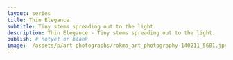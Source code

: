 ```yaml
---
layout: series
title: Thin Elegance
subtitle: Tiny stems spreading out to the light.
description: Thin Elegance - Tiny stems spreading out to the light.
publish: # notyet or blank
image:  /assets/p/art-photographs/rokma_art_photography-140211_5601.jpeg
---
```

